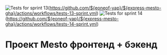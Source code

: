 ![Tests for sprint 13](https://github.com/${eoneof-yap}/${express-mesto-gha}/actions/workflows/tests-13-sprint.yml/badge.svg)(https://github.com/${eoneof-yap}/${express-mesto-gha}/actions/workflows/tests-13-sprint.yml) ![Tests for sprint 14](https://github.com/${eoneof-yap}/${express-mesto-gha}/actions/workflows/tests-14-sprint.yml/badge.svg)(https://github.com/${eoneof-yap}/${express-mesto-gha}/actions/workflows/tests-14-sprint.yml)

# Проект Mesto фронтенд + бэкенд
